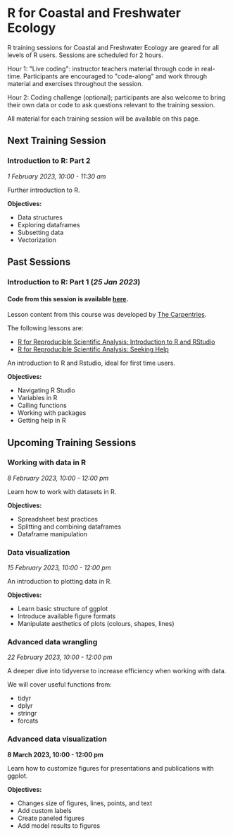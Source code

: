 # R for Coastal and Freshwater Ecology

R training sessions for Coastal and Freshwater Ecology are geared for all levels of R users. Sessions are scheduled for 2 hours. 

Hour 1: "Live coding": instructor teachers material through code in real-time. Participants are encouraged to "code-along" and work through material and exercises throughout the session. 

Hour 2: Coding challenge (optional); participants are also welcome to bring their own data or code to ask questions relevant to the training session.

All material for each training session will be available on this page. 

## Next Training Session 

### Introduction to R: Part 2 
*1 February 2023, 10:00 - 11:30 am* 

Further introduction to R. 

**Objectives:**
- Data structures 
- Exploring dataframes 
- Subsetting data 
- Vectorization 


## Past Sessions
### Introduction to R: Part 1 (*25 Jan 2023*)
#### Code from this session is available [here](https://github.com/eageissinger/R-CAFE/tree/main/IntroR). 

Lesson content from this course was developed by [The Carpentries](https://carpentries.org). 

The following lessons are: 
- [R for Reproducible Scientific Analysis: Introduction to R and RStudio](https://swcarpentry.github.io/r-novice-gapminder/01-rstudio-intro/index.html) 
- [R for Reproducible Scientific Analysis: Seeking Help](https://swcarpentry.github.io/r-novice-gapminder/03-seeking-help/index.html) 

An introduction to R and Rstudio, ideal for first time users. 

**Objectives:** 
- Navigating R Studio 
- Variables in R 
- Calling functions 
- Working with packages 
- Getting help in R 

## Upcoming Training Sessions 

### Working with data in R 
*8 February 2023, 10:00 - 12:00 pm* 
 
Learn how to work with datasets in R.  

**Objectives:** 
- Spreadsheet best practices 
- Splitting and combining dataframes 
- Dataframe manipulation 

### Data visualization 
*15 February 2023, 10:00 - 12:00 pm* 

An introduction to plotting data in R. 

**Objectives:** 
- Learn basic structure of ggplot 
- Introduce available figure formats 
- Manipulate aesthetics of plots (colours, shapes, lines) 

### Advanced data wrangling 
*22 February 2023, 10:00 - 12:00 pm* 

A deeper dive into tidyverse to increase efficiency when working with data. 

We will cover useful functions from: 
- tidyr 
- dplyr 
- stringr 
- forcats 

### Advanced data visualization  
**8 March 2023, 10:00 - 12:00 pm** 

Learn how to customize figures for presentations and publications with ggplot. 

**Objectives:** 
- Changes size of figures, lines, points, and text 
- Add custom labels 
- Create paneled figures 
- Add model results to figures 

